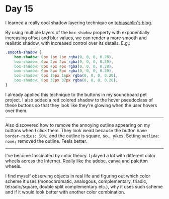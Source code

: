 # Day 15

I learned a really cool shadow layering technique on [tobiasahlin's blog](https://tobiasahlin.com/blog/layered-smooth-box-shadows/).

By using multiple layers of the `box-shadow` property with exponentially increasing offset and blur values, we can render a more smooth and realistic shadow, with increased control over its details. E.g.:

```css
.smooth-shadow {
    box-shadow: 0px 1px 1px rgba(0, 0, 0, 0.20),
    box-shadow: 0px 2px 2px rgba(0, 0, 0, 0.20),
    box-shadow: 0px 4px 4px rgba(0, 0, 0, 0.20),
    box-shadow: 0px 8px 8px rgba(0, 0, 0, 0.20),
    box-shadow: 0px 16px 16px rgba(0, 0, 0, 0.20),
    box-shadow: 0px 32px 32px rgba(0, 0, 0, 0.20);
}
```

I already applied this technique to the buttons in my soundboard pet project. I also added a red colored shadow to the hover pseudoclass of these buttons so that they look like they're glowing when the user hovers over them.

---

Also discovered how to remove the annoying outline appearing on my buttons when I click them. They look weird because the button have `border-radius: 50%;` and the outline is square, so... yikes. Setting `outline: none;` removed the outline. Feels better.

---

I've become fascinated by color theory. I played a lot with different color wheels across the Internet. Really like the adobe, canva and paletton wheels.

I find myself observing objects in real life and figuring out which color scheme it uses (monochromatic, analogous, complementary, triadic, tetradic/square, double split complementary etc.), why it uses such scheme and if it would look better with another color combination.
